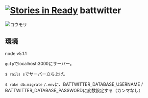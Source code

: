 [![Stories in Ready](https://badge.waffle.io/besutome/battwitter.png?label=ready&title=Ready)](https://waffle.io/besutome/battwitter)
battwitter
=============

![コウモリ](/assets/dest/images/bat-icon.png)

## 環境

node v5.1.1

`gulp`でlocalhost:3000にサーバー。

`$ rails s`でサーバー立ち上げ。

`$ rake db:migrate`
`/.env`に、BATTWITTER_DATABASE_USERNAME / BATTWITTER_DATABASE_PASSWORDに変数設定する（カンマなし）

